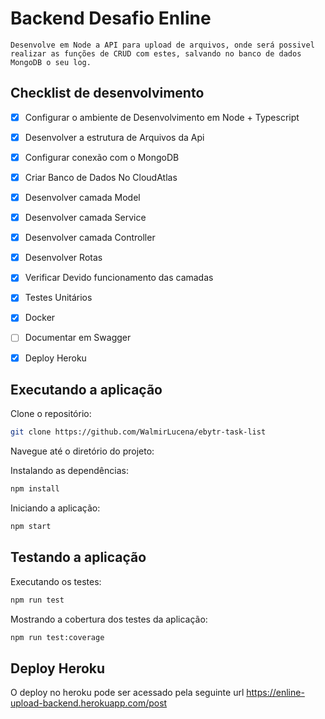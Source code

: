 # Backend Desafio Enline

    Desenvolve em Node a API para upload de arquivos, onde será possivel realizar as funções de CRUD com estes, salvando no banco de dados MongoDB o seu log.

## Checklist de desenvolvimento

- [x]  Configurar o ambiente de Desenvolvimento em Node + Typescript
- [x]  Desenvolver a estrutura de Arquivos da Api
- [x]  Configurar conexão com o MongoDB
- [x]  Criar Banco de Dados No CloudAtlas
- [x]  Desenvolver camada Model
- [x]  Desenvolver camada Service
- [x]  Desenvolver camada Controller
- [x]  Desenvolver Rotas
- [x]  Verificar Devido funcionamento das camadas
- [x]  Testes Unitários
- [x]  Docker
- [ ]  Documentar em Swagger
- [x]  Deploy Heroku


## Executando a aplicação

Clone o repositório:

```bash
git clone https://github.com/WalmirLucena/ebytr-task-list
```
Navegue até o diretório do projeto:

Instalando as dependências:

```bash
npm install
```
Iniciando a aplicação:


```bash
npm start
```
## Testando a aplicação

Executando os testes:

```bash
npm run test
```
Mostrando a cobertura dos testes da aplicação:

```bash
npm run test:coverage
```
## Deploy Heroku

O deploy no heroku pode ser acessado pela seguinte url https://enline-upload-backend.herokuapp.com/post

